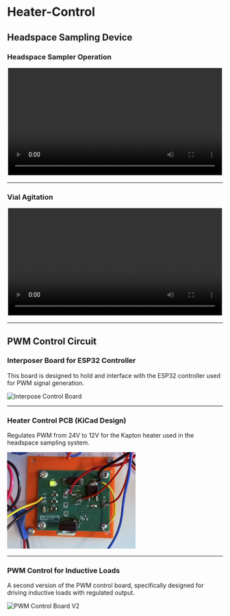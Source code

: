 # Heater-Control

## Headspace Sampling Device

### Headspace Sampler Operation

<p align="center">
  <video src="Documents/Videos/Headspace%20Sampling%20Device%20Operation.MP4" width="500px"></video>
</p>

---

### Vial Agitation

<p align="center">
  <video src="Documents/Videos/Vial%20Agitation.mp4" width="500px"></video>
</p>

---

## PWM Control Circuit

### Interposer Board for ESP32 Controller

This board is designed to hold and interface with the ESP32 controller used for PWM signal generation.

<img src="ESP32%25Interpose/Images/Interpose.JPEG" width="300" alt="Interpose Control Board">

---

### Heater Control PCB (KiCad Design)

Regulates PWM from 24V to 12V for the Kapton heater used in the headspace sampling system.

<img src="Heater-Control-PCB/Images/PWM%20controller%20V1.JPEG" width="300" alt="PWM Control Board V1">

---

### PWM Control for Inductive Loads

A second version of the PWM control board, specifically designed for driving inductive loads with regulated output.

<img src="PWM%25Control%25Circuit/Images/PWM%20controller%20V2.JPEG" width="300" alt="PWM Control Board V2">
